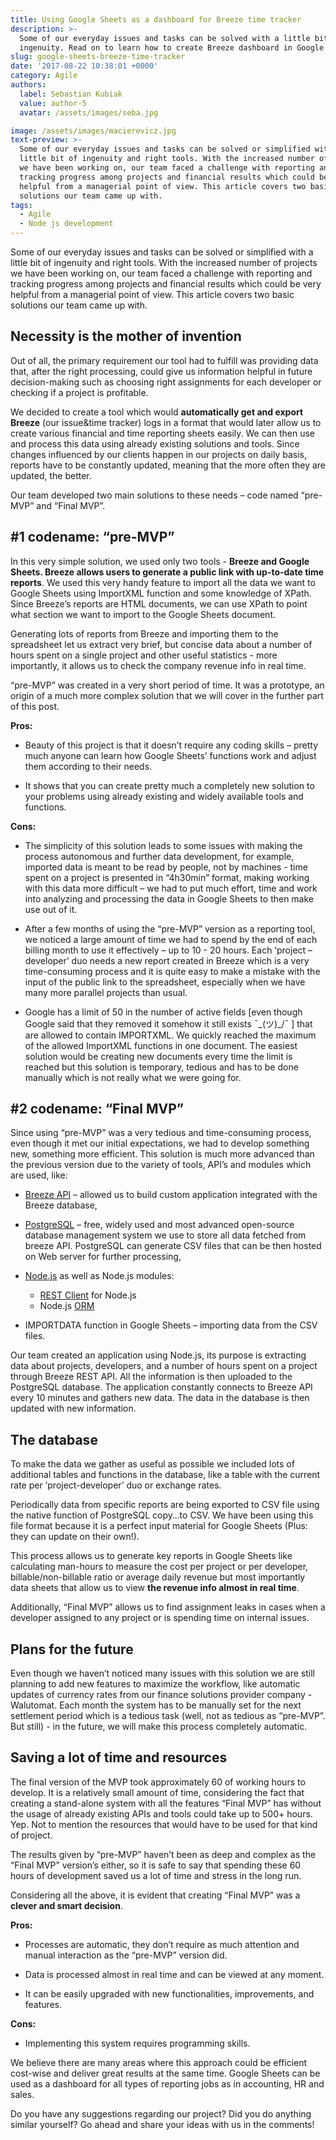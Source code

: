 ```yaml
---
title: Using Google Sheets as a dashboard for Breeze time tracker
description: >-
  Some of our everyday issues and tasks can be solved with a little bit of
  ingenuity. Read on to learn how to create Breeze dashboard in Google Sheets!
slug: google-sheets-breeze-time-tracker
date: '2017-08-22 10:38:01 +0000'
category: Agile
authors:
  label: Sebastian Kubiak
  value: author-5
  avatar: /assets/images/seba.jpg

image: /assets/images/macierevicz.jpg
text-preview: >-
  Some of our everyday issues and tasks can be solved or simplified with a
  little bit of ingenuity and right tools. With the increased number of projects
  we have been working on, our team faced a challenge with reporting and
  tracking progress among projects and financial results which could be very
  helpful from a managerial point of view. This article covers two basic
  solutions our team came up with.
tags:
  - Agile
  - Node js development
---
```



Some of our everyday issues and tasks can be solved or simplified with a little bit of ingenuity and right tools. With the increased number of projects we have been working on, our team faced a challenge with reporting and tracking progress among projects and financial results which could be very helpful from a managerial point of view. This article covers two basic solutions our team came up with.


## Necessity is the mother of invention

Out of all, the primary requirement our tool had to fulfill was providing data that, after the right processing, could give us information helpful in future decision-making such as choosing right assignments for each developer or checking if a project is profitable.

We decided to create a tool which would **automatically get and export Breeze** (our issue&time tracker) logs in a format that would later allow us to create various financial and time reporting sheets easily. We can then use and process this data using already existing solutions and tools. Since changes influenced by our clients happen in our projects on daily basis, reports have to be constantly updated, meaning that the more often they are updated, the better.

Our team developed two main solutions to these needs – code named “pre-MVP” and “Final MVP”.

## **#1 codename: “pre-MVP”**

In this very simple solution, we used only two tools - **Breeze and Google Sheets. Breeze allows users to generate a public link with up-to-date time reports**. We used this very handy feature to import all the data we want to Google Sheets using ImportXML function and some knowledge of XPath. Since Breeze’s reports are HTML documents, we can use XPath to point what section we want to import to the Google Sheets document.

Generating lots of reports from Breeze and importing them to the spreadsheet let us extract very brief, but concise data about a number of hours spent on a single project and other useful statistics - more importantly, it allows us to check the company revenue info in real time.

“pre-MVP” was created in a very short period of time. It was a prototype, an origin of a much more complex solution that we will cover in the further part of this post.

**Pros:**

- Beauty of this project is that it doesn’t require any coding skills – pretty much anyone can learn how Google Sheets’ functions work and adjust them according to their needs.

- It shows that you can create pretty much a completely new solution to your problems using already existing and widely available tools and functions.

**Cons:**

- The simplicity of this solution leads to some issues with making the process autonomous and further data development, for example, imported data is meant to be read by people, not by machines - time spent on a project is presented in “4h30min” format, making working with this data more difficult – we had to put much effort, time and work into analyzing and processing the data in Google Sheets to then make use out of it.

- After a few months of using the “pre-MVP” version as a reporting tool, we noticed a large amount of time we had to spend by the end of each billing month to use it effectively – up to 10 - 20 hours. Each ‘project – developer’ duo needs a new report created in Breeze which is a very time-consuming process and it is quite easy to make a mistake with the input of the public link to the spreadsheet, especially when we have many more parallel projects than usual.

- Google has a limit of 50 in the number of active fields [even though Google said that they removed it somehow it still exists ¯\_(ツ)_/¯ ] that are allowed to contain IMPORTXML. We quickly reached the maximum of the allowed ImportXML functions in one document. The easiest solution would be creating new documents every time the limit is reached but this solution is temporary, tedious and has to be done manually which is not really what we were going for.


## **#2 codename: “Final MVP”**

Since using “pre-MVP” was a very tedious and time-consuming process, even though it met our initial expectations, we had to develop something new, something more efficient. This solution is much more advanced than the previous version due to the variety of tools, API’s and modules which are used, like:

- [Breeze API](https://www.breeze.pm/api) – allowed us to build custom application integrated with the Breeze database,

- [PostgreSQL](https://postgresql.org) – free, widely used and most advanced open-source database management system we use to store all data fetched from breeze API. PostgreSQL can generate CSV files that can be then hosted on Web server for further processing,

- [Node.js](https://nodejs.org) as well as Node.js modules:
  - [REST Client](https://github.com/aacerox/node-rest-client) for Node.js
  - Node.js [ORM](https://github.com/sequelize/sequelize)

- IMPORTDATA function in Google Sheets – importing data from the CSV files.

Our team created an application using Node.js, its purpose is extracting data about projects, developers, and a number of hours spent on a project through Breeze REST API. All the information is then uploaded to the PostgreSQL database. The application constantly connects to Breeze API every 10 minutes and gathers new data. The data in the database is then updated with new information.




## The database

To make the data we gather as useful as possible we included lots of additional tables and functions in the database, like a table with the current rate per ‘project-developer’ duo or exchange rates.

Periodically data from specific reports are being exported to CSV file using the native function of PostgreSQL copy…to CSV. We have been using this file format because it is a perfect input material for Google Sheets (Plus: they can update on their own!).

This process allows us to generate key reports in Google Sheets like calculating man-hours to measure the cost per project or per developer, billable/non-billable ratio or average daily revenue but most importantly data sheets that allow us to view **the revenue info almost in real time**.

Additionally, “Final MVP” allows us to find assignment leaks in cases when a developer assigned to any project or is spending time on internal issues.

## Plans for the future

Even though we haven’t noticed many issues with this solution we are still planning to add new features to maximize the workflow, like automatic updates of currency rates from our finance solutions provider company - Walutomat. Each month the system has to be manually set for the next settlement period which is a tedious task (well, not as tedious as “pre-MVP”. But still) - in the future, we will make this process completely automatic.

## Saving a lot of time and resources

The final version of the MVP took approximately 60 of working hours to develop. It is a relatively small amount of time, considering the fact that creating a stand-alone system with all the features “Final MVP” has without the usage of already existing APIs and tools could take up to 500+ hours. Yep. Not to mention the resources that would have to be used for that kind of project.

The results given by “pre-MVP” haven’t been as deep and complex as the “Final MVP” version’s either, so it is safe to say that spending these 60 hours of development saved us a lot of time and stress in the long run.

Considering all the above, it is evident that creating “Final MVP” was a **clever and smart decision**.

**Pros:**

- Processes are automatic, they don’t require as much attention and manual interaction as the “pre-MVP” version did.

- Data is processed almost in real time and can be viewed at any moment.

- It can be easily upgraded with new functionalities, improvements, and features.

**Cons:**

- Implementing this system requires programming skills.

We believe there are many areas where this approach could be efficient cost-wise and deliver great results at the same time. Google Sheets can be used as a dashboard for all types of reporting jobs as in accounting, HR and sales.

Do you have any suggestions regarding our project? Did you do anything similar yourself? Go ahead and share your ideas with us in the comments!
